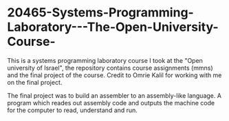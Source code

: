 # 20465-Systems-Programming-Laboratory---The-Open-University-Course-
This is a systems programming laboratory course I took at the "Open university of Israel", the repository contains course assignments (mmns) and the final project of the course. Credit to Omrie Kalil for working with me on the final project.

The final project was to build an assembler to an assembly-like language. A program which reades out assembly code and outputs the machine code for the computer to read, understand and run.
 